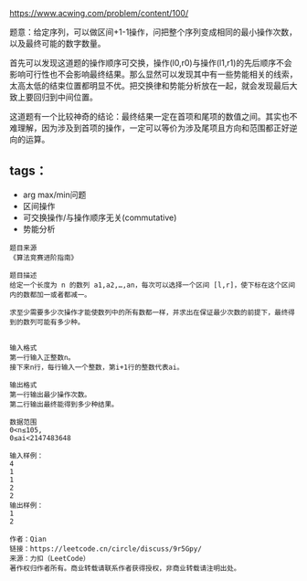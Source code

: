 https://www.acwing.com/problem/content/100/

题意：给定序列，可以做区间+1-1操作，问把整个序列变成相同的最小操作次数，以及最终可能的数字数量。

首先可以发现这道题的操作顺序可交换，操作(l0,r0)与操作(l1,r1)的先后顺序不会影响可行性也不会影响最终结果。那么显然可以发现其中有一些势能相关的线索，太高太低的结束位置都明显不优。把交换律和势能分析放在一起，就会发现最后大致上要回归到中间位置。

这道题有一个比较神奇的结论：最终结果一定在首项和尾项的数值之间。其实也不难理解，因为涉及到首项的操作，一定可以等价为涉及尾项且方向和范围都正好逆向的运算。

## tags：
- arg max/min问题
- 区间操作
- 可交换操作/与操作顺序无关(commutative)
- 势能分析


```
题目来源
《算法竞赛进阶指南》

题目描述
给定一个长度为 n 的数列 a1,a2,…,an，每次可以选择一个区间 [l,r]，使下标在这个区间内的数都加一或者都减一。

求至少需要多少次操作才能使数列中的所有数都一样，并求出在保证最少次数的前提下，最终得到的数列可能有多少种。


输入格式
第一行输入正整数n。
接下来n行，每行输入一个整数，第i+1行的整数代表ai。

输出格式
第一行输出最少操作次数。
第二行输出最终能得到多少种结果。

数据范围
0<n≤105,
0≤ai<2147483648

输入样例：
4
1
1
2
2
输出样例：
1
2

作者：Qian
链接：https://leetcode.cn/circle/discuss/9r5Gpy/
来源：力扣（LeetCode）
著作权归作者所有。商业转载请联系作者获得授权，非商业转载请注明出处。
```
